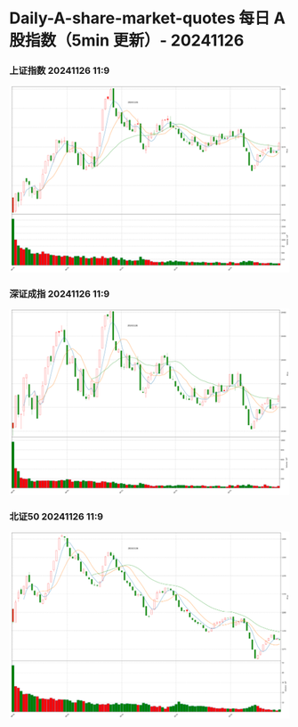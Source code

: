 
# Daily-A-share-market-quotes 每日 A 股指数（5min 更新）- 20241126

### 上证指数 20241126 11:9
![](./fig/2024/11/20241126-sh000001.png)

### 深证成指 20241126 11:9
![](./fig/2024/11/20241126-sz399001.png)

### 北证50 20241126 11:9
![](./fig/2024/11/20241126-bj899050.png)
